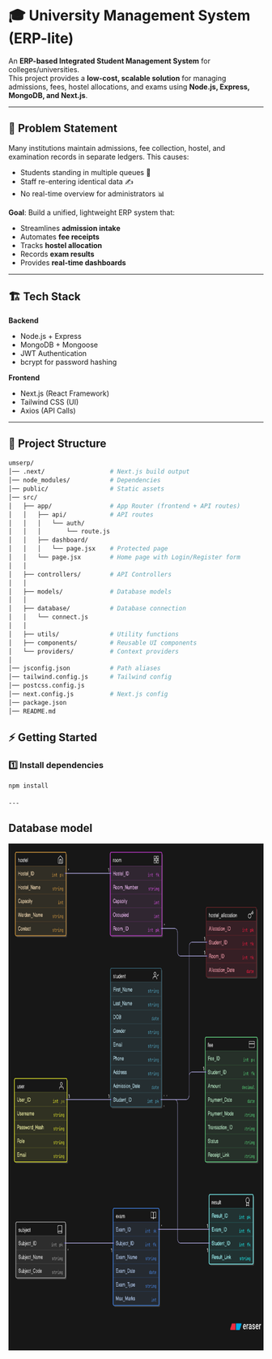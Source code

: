 # 🎓 University Management System (ERP-lite)

An **ERP-based Integrated Student Management System** for colleges/universities.  
This project provides a **low-cost, scalable solution** for managing admissions, fees, hostel allocations, and exams using **Node.js, Express, MongoDB, and Next.js**.  

---

## 📌 Problem Statement

Many institutions maintain admissions, fee collection, hostel, and examination records in separate ledgers. This causes:
- Students standing in multiple queues 🏢
- Staff re-entering identical data ✍️
- No real-time overview for administrators 📊

**Goal**: Build a unified, lightweight ERP system that:
- Streamlines **admission intake**
- Automates **fee receipts**
- Tracks **hostel allocation**
- Records **exam results**
- Provides **real-time dashboards**

---

## 🏗️ Tech Stack

**Backend**
- Node.js + Express
- MongoDB + Mongoose
- JWT Authentication
- bcrypt for password hashing

**Frontend**
- Next.js (React Framework)
- Tailwind CSS (UI)
- Axios (API Calls)

---

## 📂 Project Structure

```bash
umserp/
│── .next/                  # Next.js build output
│── node_modules/           # Dependencies
│── public/                 # Static assets
│── src/
│   ├── app/                # App Router (frontend + API routes)
│   │   ├── api/            # API routes
│   │   │   └── auth/
│   │   │       └── route.js
│   │   ├── dashboard/
│   │   │   └── page.jsx    # Protected page
│   │   └── page.jsx        # Home page with Login/Register form
│   │
│   ├── controllers/        # API Controllers
│   │
│   ├── models/             # Database models
│   │
│   ├── database/           # Database connection
│   │   └── connect.js
│   │
│   ├── utils/              # Utility functions
│   ├── components/         # Reusable UI components
│   └── providers/          # Context providers
│
│── jsconfig.json           # Path aliases
│── tailwind.config.js      # Tailwind config
│── postcss.config.js
│── next.config.js          # Next.js config
│── package.json
│── README.md


```

## ⚡ Getting Started

### 1️⃣ Install dependencies
```bash
npm install

---

```
## Database model
<img src="/docs/dataModelDiagram.png" alt="Logo" height="1000"/>

